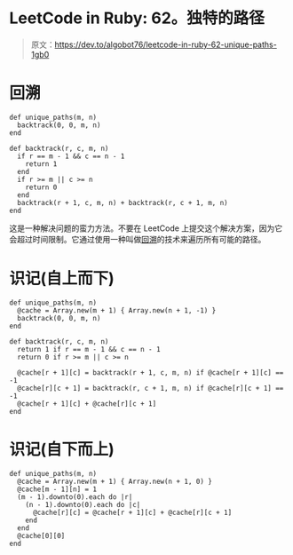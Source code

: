 # LeetCode in Ruby: 62。独特的路径

> 原文：<https://dev.to/algobot76/leetcode-in-ruby-62-unique-paths-1gb0>

# 回溯

```
def unique_paths(m, n)
  backtrack(0, 0, m, n)
end

def backtrack(r, c, m, n)
  if r == m - 1 && c == n - 1
    return 1
  end
  if r >= m || c >= n
    return 0
  end
  backtrack(r + 1, c, m, n) + backtrack(r, c + 1, m, n)
end 
```

这是一种解决问题的蛮力方法。不要在 LeetCode 上提交这个解决方案，因为它会超过时间限制。它通过使用一种叫做[回溯](https://en.wikipedia.org/wiki/Backtracking)的技术来遍历所有可能的路径。

# 识记(自上而下)

```
def unique_paths(m, n)
  @cache = Array.new(m + 1) { Array.new(n + 1, -1) }
  backtrack(0, 0, m, n)
end

def backtrack(r, c, m, n)
  return 1 if r == m - 1 && c == n - 1
  return 0 if r >= m || c >= n

  @cache[r + 1][c] = backtrack(r + 1, c, m, n) if @cache[r + 1][c] == -1
  @cache[r][c + 1] = backtrack(r, c + 1, m, n) if @cache[r][c + 1] == -1
  @cache[r + 1][c] + @cache[r][c + 1]
end 
```

# 识记(自下而上)

```
def unique_paths(m, n)
  @cache = Array.new(m + 1) { Array.new(n + 1, 0) }
  @cache[m - 1][n] = 1
  (m - 1).downto(0).each do |r|
    (n - 1).downto(0).each do |c|
      @cache[r][c] = @cache[r + 1][c] + @cache[r][c + 1]
    end
  end
  @cache[0][0]
end 
```